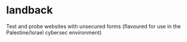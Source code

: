 # landback
Test and probe websites with unsecured forms (flavoured for use in the Palestine/Israel cybersec environment)
